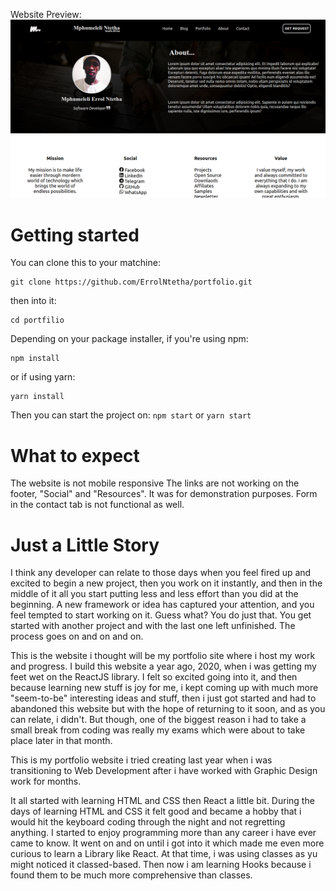 Website Preview:
<img src="https://github.com/ErrolNtetha/portfolio/blob/master/src/portfolio.png" alt="portfolio screenshot" />

# Getting started
You can clone this to your matchine:
```
git clone https://github.com/ErrolNtetha/portfolio.git
``` 
then into it:
```
cd portfilio
```
Depending on your package installer, if you're using npm:
```
npm install
``` 
or if using yarn: 
```
yarn install
```
Then you can start the project on: 
`npm start`  or `yarn start`


# What to expect 
The website is not mobile responsive
The links are not working on the footer, "Social" and "Resources". It was for demonstration purposes. 
Form in the contact tab is not functional as well.

# Just a Little Story

I think any developer can relate to those days when you feel fired up and excited to begin a new project, then you work on it instantly, and then in the middle of it all you start putting less and less effort than you did at the beginning. A new framework or idea has captured your attention, and you feel tempted to start working on it. Guess what? You do just that. You get started with another project and with the last one left unfinished. The process goes on and on and on. 

This is the website i thought will be my portfolio site where i host my work and progress. I build this website a year ago, 2020, when i was getting my feet wet on the ReactJS library. 
I felt so excited going into it, and then because learning new stuff is joy for me, i kept coming up with much more "seem-to-be" interesting ideas and stuff, then i just got started and had to abandoned this website but with the hope of returning to it soon, and as you can relate, i didn't. But though, one of the biggest reason i had to take a small break from coding was really my exams which were about to take place later in that month.

This is my portfolio website i tried creating last year when i was transitioning to Web Development after i have worked with Graphic Design work for months. 

It all started with learning HTML and CSS then React a little bit. During the days of learning HTML and CSS it felt good and became a hobby that i would hit the keyboard coding through the night and not regretting anything. I started to enjoy programming more than any career i have ever came to know. It went on and on until i got into it which made me even more curious to learn a Library like React. At that time, i was using classes as yu might noticed it classed-based. Then now i am learning Hooks because i found them to be much more comprehensive than classes.
